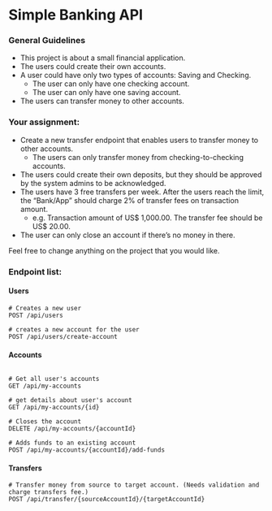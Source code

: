 

# Simple Banking API

### General Guidelines
-   This project is about a small financial application.
-   The users could create their own accounts.
-   A user could have only two types of accounts: Saving and Checking.
    -   The user can only have one checking account.
    -   The user can only have one saving account.
- The users can transfer money to other accounts.

### Your assignment:

-   Create a new transfer endpoint that enables users to transfer money to other accounts.
    -   The users can only transfer money from checking-to-checking accounts.
-   The users could create their own deposits, but they should be approved by the system admins to be acknowledged.
-   The users have 3 free transfers per week. After the users reach the limit, the “Bank/App” should charge 2% of transfer fees on transaction amount.
    -   e.g. Transaction amount of US$ 1,000.00. The transfer fee should be US$ 20.00.
-   The user can only close an account if there’s no money in there.

Feel free to change anything on the project that you would like.

### Endpoint list:

####  Users
```
# Creates a new user
POST /api/users

# creates a new account for the user
POST /api/users/create-account
```
####  Accounts
```

# Get all user's accounts
GET /api/my-accounts

# get details about user's account
GET /api/my-accounts/{id}

# Closes the account 
DELETE /api/my-accounts/{accountId}

# Adds funds to an existing account
POST /api/my-accounts/{accountId}/add-funds
```

####  Transfers

```
# Transfer money from source to target account. (Needs validation and charge transfers fee.)
POST /api/transfer/{sourceAccountId}/{targetAccountId}
```
